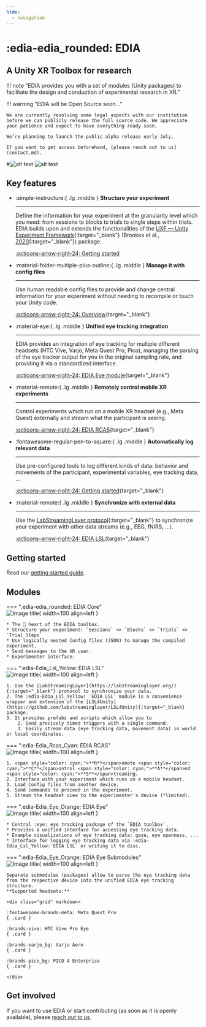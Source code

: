 ```yaml
---
hide: 
  - navigation
---
```


# :edia-edia_rounded: EDIA

## A Unity XR Toolbox for research

!!! note "EDIA provides you with a set of modules (Unity packages) to facilitate the design and conduction of experimental research in XR."
    


!!! warning "EDIA will be Open Source soon..."

    We are currently resolving some legal aspects with our institution before we can publicly release the full source code. We appreciate your patience and expect to have everything ready soon.

    We’re planning to launch the public alpha release early July.

    If you want to get access beforehand, [please reach out to us](contact.md).



#![alt text](assets/frontpage_image.png)
![alt text](assets/Edia_Diagram.svg)


## Key features

<div class="grid cards" markdown>

-   :simple-instructure:{ .lg .middle } __Structure your experiment__

    ---

    Define the information for your experiment at the granularity level which you need: from sessions to blocks to trials to single steps within trials. EDIA builds upon and extends the functionalities of the [UXF — Unity Experiment Framework](https://github.com/immersivecognition/unity-experiment-framework/){:target="_blank"} (Brookes et al., [2020](https://github.com/immersivecognition/unity-experiment-framework/){:target="_blank"}) package.

    [:octicons-arrow-right-24: Getting started](gettingstarted.md)

-   :material-folder-multiple-plus-outline:{ .lg .middle } __Manage it with config files__

    ---

    Use human readable config files to provide and change central information for your experiment without needing to recompile or touch your Unity code. 

    [:octicons-arrow-right-24: Overview](https://mind-body-emotion.notion.site/Config-Files-1cb03dd4773f8121b74ccd4b6a95ab7c){target="_blank"}

-   :material-eye:{ .lg .middle } __Unified eye tracking integration__

    ---

    EDIA provides an integration of eye tracking for multiple different headsets (HTC Vive, Varjo, Meta Quest Pro, Pico), managing the parsing of the eye tracker output for you in the original sampling rate, and providing it via a standardized interface.

    [:octicons-arrow-right-24: EDIA Eye module](https://mind-body-emotion.notion.site/EDIA-Eye-1e703dd4773f80ea8cfcd75bd87c004b){target="_blank"}

-   :material-remote:{ .lg .middle } __Remotely control mobile XR experiments__

    ---

    Control experiments which run on a mobile XR headset (e.g., Meta Quest) externally and stream what the participant is seeing.


    [:octicons-arrow-right-24: EDIA RCAS](https://mind-body-emotion.notion.site/EDIA-Remote-9dfde97f593e4221bee4630ab3284d4e){target="_blank"}

-   :fontawesome-regular-pen-to-square:{ .lg .middle } __Automatically log relevant data__

    ---

    Use pre-configured tools to log different kinds of data: behavior and movements of the participant, experimental variables, eye tracking data, ...


    [:octicons-arrow-right-24: Getting started](https://mind-body-emotion.notion.site/Logging-the-results-1cb03dd4773f81b196b0f164eb1a67be){target="_blank"}

-   :material-remote:{ .lg .middle } __Synchronize with external data__

    ---

    Use the [LabStreamingLayer protocol](https://labstreaminglayer.org/){:target="_blank"} to synchronize your experiment with other data streams (e.g., EEG, fNIRS, ...).


    [:octicons-arrow-right-24: EDIA LSL](https://mind-body-emotion.notion.site/EDIA-LSL-d0a26b0a043d408dbe353221242296b6){target="_blank"}

</div>



## Getting started
Read our [getting started guide](gettingstarted.md).


## Modules

=== ":edia-edia_rounded: EDIA Core"  
    ![Image title](assets/edia_rounded.svg){ width=100 align=left }  

    * The 🖤 heart of the EDIA toolbox.
    * Structure your experiment: `Sessions` <> `Blocks` <> `Trials` <> `Trial Steps`
    * Use logically nested Config files (JSON) to manage the compiled experiment.
    * Send messages to the XR user.
    * Experimenter interface.
    

=== ":edia-Edia_Lsl_Yellow: EDIA LSL"  
    ![Image title](assets/Edia_Lsl_Yellow.svg){ width=100 align=left }  

    1. Use the [LabStreamingLayer](https://labstreaminglayer.org/){:target="_blank"} protocol to synchronize your data.
    2. The :edia-Edia_Lsl_Yellow: `EDIA LSL` module is a convenience wrapper and extension of the [LSL4Unity](https://github.com/labstreaminglayer/LSL4Unity){:target="_blank} package.
    3. It provides prefabs and scripts which allow you to
        2. Send precisely timed triggers with a single command. 
        3. Easily stream data (eye tracking data, movement data) in world or local coordinates.

=== ":edia-Edia_Rcas_Cyan: EDIA RCAS"  
    ![Image title](assets/Edia_Rcas_Cyan.svg){ width=100 align=left }  

    1. <span style="color: cyan;">**R**</span>emote <span style="color: cyan;">**C**</span>ontrol <span style="color: cyan;">**A**</span>nd <span style="color: cyan;">**S**</span>treaming.
    2. Interface with your experiment which runs on a mobile headset.
    3. Load Config files from another device.
    4. Send commands to proceed in the experiment.
    5. Stream the headset view to the experimenter's device (*limited).

=== ":edia-Edia_Eye_Orange: EDIA Eye"  
     ![Image title](assets/Edia_Eye_Orange.svg){ width=100 align=left }  

    * Central :eye: eye tracking package of the `EDIA toolbox`.  
    * Provides a unified interface for accessing eye tracking data.  
    * Example visualizations of eye tracking data: gaze, eye openness, ...  
    * Interface for logging eye tracking data via :edia-Edia_Lsl_Yellow:`EDIA LSL` or writing it to disc.


=== ":edia-Edia_Eye_Orange: EDIA Eye Submodules"  
    ![Image title](assets/Edia_Eye_Orange.svg){ width=100 align=left }

    Separate submodules (packages) allow to parse the eye tracking data from the respective device into the unified EDIA eye tracking structure.  
    **Supported headsets:**
    
    <div class="grid" markdown>

    :fontawesome-brands-meta: Meta Quest Pro
    { .card }

    :brands-vive: HTC Vive Pro Eye
    { .card }

    :brands-varjo_bg: Varjo Aero
    { .card }

    :brands-pico_bg: PICO 4 Enterprise
    { .card }

    </div>
        

## Get involved
If you want to use EDIA or start contributing (as soon as it is openly available), please 
[reach out to us](contact.md).


